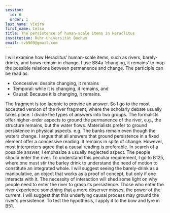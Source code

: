 ```yaml
---
session:
  id: 6
  order: 1
last_name: Vieira
first_name: Celso
title: The persistence of human-scale items in Heraclitus
institution: Ruhr-Universität Bochum
email: cvb909@gmail.com
---
```


I will examine how Heraclitus’ human-scale items, such as rivers, barely-drinks, and bows remain in change. I use B84a ‘changing, it remains’ to map the possible relations between permanence and change. The participle can be read as:

- Concessive: despite changing, it remains
- Temporal: while it is changing, it remains, and
- Causal: Because it is changing, it remains.

The fragment is too laconic to provide an answer. So I go to the most accepted version of the river fragment, where the scholarly debate usually takes place. I divide the types of answers into two groups. The formalists offer higher-order aspects to ground the permanence of the river, e.g., the structure remains, but the water flows. Materialists prefer to ground persistence in physical aspects. e.g. The banks remain even though the waters change. I argue that all answers that ground persistence in a fixed element offer a concessive reading. It remains in spite of change. However, most interpreters agree that a causal reading is preferable. In search of a possible answer, I emphasize a usually neglected aspect. The people should enter the river. To understand this peculiar requirement, I go to B125, where one must stir the barley drink to understand the need of motion to constitute an integrated whole. I will suggest seeing the barely-drink as a manipulative, an object that works as a proof of concept, but only if one interacts with it. The necessity of interaction will shed some light on why people need to enter the river to grasp its persistence. Those who enter the river experience something that a mere observer misses, the power of the current. I will suggest that this underlying causal process may ground the river's persistence. To test the hypothesis, I apply it to the bow and lyre in B51.
